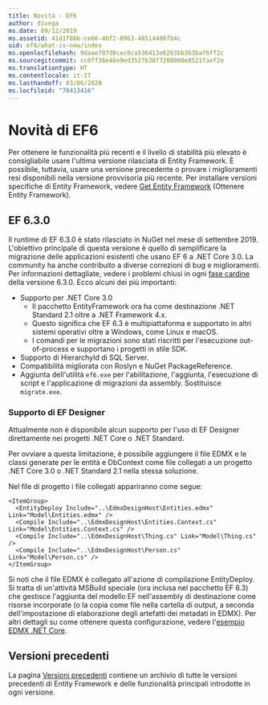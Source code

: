 ```yaml
---
title: Novità - EF6
author: divega
ms.date: 09/12/2019
ms.assetid: 41d1f86b-ce66-4bf2-8963-48514406fb4c
uid: ef6/what-is-new/index
ms.openlocfilehash: 9daae787d0cec0ca536413e6263bb363ba76ff2c
ms.sourcegitcommit: cc0ff36e46e9ed3527638f7208000e8521faef2e
ms.translationtype: HT
ms.contentlocale: it-IT
ms.lasthandoff: 03/06/2020
ms.locfileid: "78413416"
---
```

# <a name="whats-new-in-ef6"></a>Novità di EF6

Per ottenere le funzionalità più recenti e il livello di stabilità più elevato è consigliabile usare l'ultima versione rilasciata di Entity Framework.
È possibile, tuttavia, usare una versione precedente o provare i miglioramenti resi disponibili nella versione provvisoria più recente.
Per installare versioni specifiche di Entity Framework, vedere [Get Entity Framework](~/ef6/fundamentals/install.md) (Ottenere Entity Framework).

## <a name="ef-630"></a>EF 6.3.0

Il runtime di EF 6.3.0 è stato rilasciato in NuGet nel mese di settembre 2019. L'obiettivo principale di questa versione è quello di semplificare la migrazione delle applicazioni esistenti che usano EF 6 a .NET Core 3.0. La community ha anche contribuito a diverse correzioni di bug e miglioramenti. Per informazioni dettagliate, vedere i problemi chiusi in ogni [fase cardine](https://github.com/aspnet/EntityFramework6/milestones?state=closed) della versione 6.3.0. Ecco alcuni dei più importanti:

- Supporto per .NET Core 3.0
  - Il pacchetto EntityFramework ora ha come destinazione .NET Standard 2.1 oltre a .NET Framework 4.x.
  - Questo significa che EF 6.3 è multipiattaforma e supportato in altri sistemi operativi oltre a Windows, come Linux e macOS.
  - I comandi per le migrazioni sono stati riscritti per l'esecuzione out-of-process e supportano i progetti in stile SDK.
- Supporto di HierarchyId di SQL Server.
- Compatibilità migliorata con Roslyn e NuGet PackageReference.
- Aggiunta dell'utilità `ef6.exe` per l'abilitazione, l'aggiunta, l'esecuzione di script e l'applicazione di migrazioni da assembly. Sostituisce `migrate.exe`.

### <a name="ef-designer-support"></a>Supporto di EF Designer

Attualmente non è disponibile alcun supporto per l'uso di EF Designer direttamente nei progetti .NET Core o .NET Standard. 

Per ovviare a questa limitazione, è possibile aggiungere il file EDMX e le classi generate per le entità e DbContext come file collegati a un progetto .NET Core 3.0 o .NET Standard 2.1 nella stessa soluzione.

Nel file di progetto i file collegati appariranno come segue:

``` csproj 
<ItemGroup>
  <EntityDeploy Include="..\EdmxDesignHost\Entities.edmx" Link="Model\Entities.edmx" />
  <Compile Include="..\EdmxDesignHost\Entities.Context.cs" Link="Model\Entities.Context.cs" />
  <Compile Include="..\EdmxDesignHost\Thing.cs" Link="Model\Thing.cs" />
  <Compile Include="..\EdmxDesignHost\Person.cs" Link="Model\Person.cs" />
</ItemGroup>
```

Si noti che il file EDMX è collegato all'azione di compilazione EntityDeploy. Si tratta di un'attività MSBuild speciale (ora inclusa nel pacchetto EF 6.3) che gestisce l'aggiunta del modello EF nell'assembly di destinazione come risorse incorporate (o la copia come file nella cartella di output, a seconda dell'impostazione di elaborazione degli artefatti dei metadati in EDMX). Per altri dettagli su come ottenere questa configurazione, vedere l'[esempio EDMX .NET Core](https://aka.ms/EdmxDotNetCoreSample).

## <a name="past-releases"></a>Versioni precedenti

La pagina [Versioni precedenti](past-releases.md) contiene un archivio di tutte le versioni precedenti di Entity Framework e delle funzionalità principali introdotte in ogni versione.
